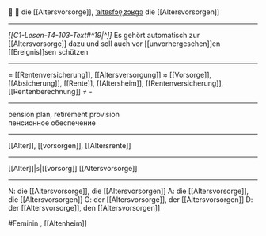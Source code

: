 👴 🔴 die [[Altersvorsorge]], [ˈaltɐsfɔɐ̯ˌzɔʁɡə](https://youglish.com/pronounce/Altersvorsorge/german)
die [[Altersvorsorgen]]

---
*[[C1-Lesen-T4-103-Text#^19|^]]* Es gehört automatisch zur [[Altersvorsorge]] dazu und soll auch vor [[unvorhergesehen]]en [[Ereignis]]sen schützen

---
= [[Rentenversicherung]], [[Altersversorgung]]
≈ [[Vorsorge]], [[Absicherung]], [[Rente]], [[Altersheim]], [[Rentenversicherung]], [[Rentenberechnung]]
≠ -

---
pension plan, retirement provision  
пенсионное обеспечение

---
[[Alter]], [[vorsorgen]], [[Altersrente]]

---
[[Alter]]|`s`|[[vorsorg]]
[[Altersvorsorge]]


---
N: die [[Altersvorsorge]], die [[Altersvorsorgen]]
A: die [[Altersvorsorge]], die [[Altersvorsorgen]]
G: der [[Altersvorsorge]], der [[Altersvorsorgen]]
D: der [[Altersvorsorge]], den [[Altersvorsorgen]]


#Feminin , [[Altenheim]]